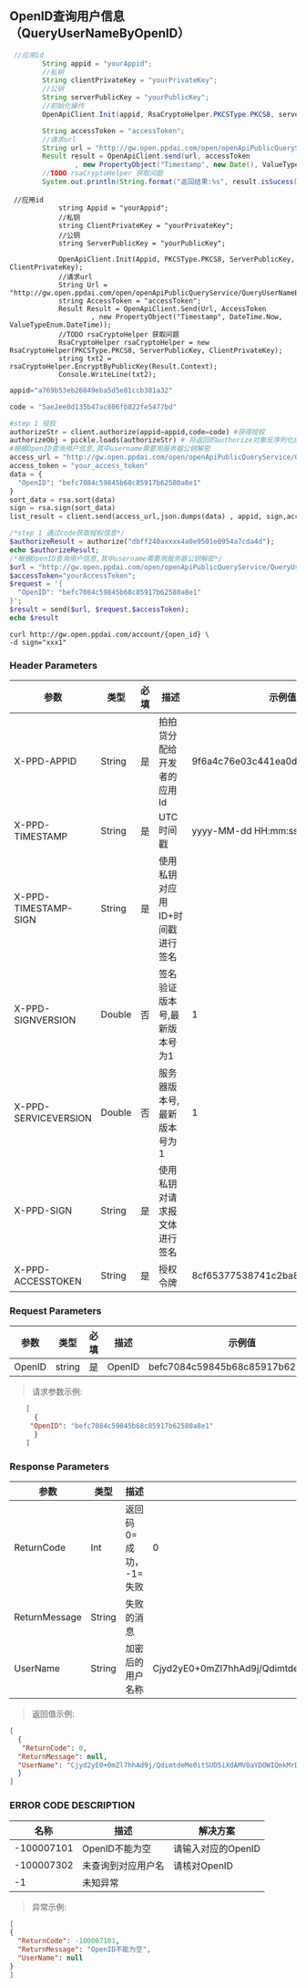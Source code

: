 ## OpenID查询用户信息 （QueryUserNameByOpenID）
```Java
 //应用id
        String appid = "yourAppid";
        //私钥
        String clientPrivateKey = "yourPrivateKey";
        //公钥
        String serverPublicKey = "yourPublicKey";
        //初始化操作
        OpenApiClient.Init(appid, RsaCryptoHelper.PKCSType.PKCS8, serverPublicKey, clientPrivateKey);

        String accessToken = "accessToken";
        //请求url
        String url = "http://gw.open.ppdai.com/open/openApiPublicQueryService/QueryUserNameByOpenID";
        Result result = OpenApiClient.send(url, accessToken
                , new PropertyObject("Timestamp", new Date(), ValueTypeEnum.DateTime));
        //TODO rsaCryptoHelper 获取问题
        System.out.println(String.format("返回结果:%s", result.isSucess() ? OpenApiClient.getRsaCryptoHelper().decryptByPrivateKey(result.getContext()) : result.getErrorMessage()));
```

```.Net
 //应用id
            string Appid = "yourAppid";
            //私钥
            string ClientPrivateKey = "yourPrivateKey";
            //公钥
            string ServerPublicKey = "yourPublicKey";

            OpenApiClient.Init(Appid, PKCSType.PKCS8, ServerPublicKey, ClientPrivateKey);
            //请求url
            String Url = "http://gw.open.ppdai.com/open/openApiPublicQueryService/QueryUserNameByOpenID";
            string AccessToken = "accessToken";
            Result Result = OpenApiClient.Send(Url, AccessToken
                    , new PropertyObject("Timestamp", DateTime.Now, ValueTypeEnum.DateTime));
            //TODO rsaCryptoHelper 获取问题
            RsaCryptoHelper rsaCryptoHelper = new RsaCryptoHelper(PKCSType.PKCS8, ServerPublicKey, ClientPrivateKey);
            string txt2 = rsaCryptoHelper.EncryptByPublicKey(Result.Context);
            Console.WriteLine(txt2);
```

```Python
appid="a769b53eb26849eba5d5e81ccb381a32"

code = "5ae2ee0d135b47ac806fb822fe5477bd"

#step 1 授权
authorizeStr = client.authorize(appid=appid,code=code) #获得授权
authorizeObj = pickle.loads(authorizeStr) # 将返回的authorize对象反序列化成对象，成功得到 OpenID、AccessToken、RefreshToken、ExpiresIn
#根据OpenID查询用户信息,其中username需要用服务器公钥解密
access_url = "http://gw.open.ppdai.com/open/openApiPublicQueryService/QueryUserNameByOpenID"
access_token = "your_access_token"
data = {
  "OpenID": "befc7084c59845b68c85917b62580a8e1"
}
sort_data = rsa.sort(data)
sign = rsa.sign(sort_data)
list_result = client.send(access_url,json.dumps(data) , appid, sign,access_token)

```

```PHP
/*step 1 通过code获取授权信息*/
$authorizeResult = authorize("dbff240axxxx4a0e9501e0954a7cda4d");
echo $authorizeResult;
/*根据OpenID查询用户信息,其中username需要用服务器公钥解密*/
$url = "http://gw.open.ppdai.com/open/openApiPublicQueryService/QueryUserNameByOpenID";
$accessToken="yourAccessToken";
$request = '{
  "OpenID": "befc7084c59845b68c85917b62580a8e1"
}';
$result = send($url, $request,$accessToken);
echo $result
```

```Shell
curl http://gw.open.ppdai.com/account/{open_id} \
-d sign="xxx1"
```
### Header Parameters

参数 | 类型 | 必填 | 描述| 示例值
--------- | ------- | -----------|---------|-------
X-PPD-APPID|	String|	是	|拍拍贷分配给开发者的应用Id	|9f6a4c76e03c441ea0d3b8ff238311a0
X-PPD-TIMESTAMP	|String|	是|	UTC时间戳	|yyyy-MM-dd HH:mm:ss
X-PPD-TIMESTAMP-SIGN	|String	|是	|使用私钥对应用ID+时间戳进行签名|
X-PPD-SIGNVERSION|	Double|	否|	签名验证版本号,最新版本号为1	|1
X-PPD-SERVICEVERSION	|Double|	否|	服务器版本号,最新版本号为1|	1
X-PPD-SIGN	|String	|是	|使用私钥对请求报文体进行签名|
X-PPD-ACCESSTOKEN|	String|	是|	授权令牌	|8cf65377538741c2ba8add2615a22299

### Request Parameters

参数 | 类型 | 必填 | 描述| 示例值
--------- | ------- | -----------|---------|-------
OpenID|	string|	是	|OpenID	|befc7084c59845b68c85917b62580a8e1

> 请求参数示例:

```json
    [
      {
     "OpenID": "befc7084c59845b68c85917b62580a8e1"
      }
    ]
```

### Response Parameters
参数 | 类型 | 描述| 示例值
--------- |  -----------|---------|-------
ReturnCode	|Int|	返回码 0=成功， -1=失败	|0
ReturnMessage	|String|	失败的消息	|
UserName	|String	|加密后的用户名称|	Cjyd2yE0+0mZl7hhAd9j/QdimtdeMH0itSQmkMrDxlLSeLwouRjsPL9jGXcXZ/PmFG6aEHa38m

> 返回值示例:

```json
[
  {
   "ReturnCode": 0,
  "ReturnMessage": null,
  "UserName": "Cjyd2yE0+0mZl7hhAd9j/QdimtdeMe0itSUD5iXdAMV0aYDOWIQmkMrDxlLSeLwouRjsPL9jGXc/zPAjoEmBuVhydSXCWwdLazW9tXwXZ/yfA86L2VcQMjaFSJo7b9We/VCbgfxL5salq8QsO29LMb0+kErZzPmFG6aEHa38mrY="
  }
]
```

### ERROR CODE DESCRIPTION
名称|	描述|	解决方案
--------- | ------- | -----------
-100007101	|OpenID不能为空	|请输入对应的OpenID
-100007302	|未查询到对应用户名|	请核对OpenID
-1	|未知异常|

> 异常示例:

```json
[
{
  "ReturnCode": -100007101,
  "ReturnMessage": "OpenID不能为空",
  "UserName": null
}
]
```

